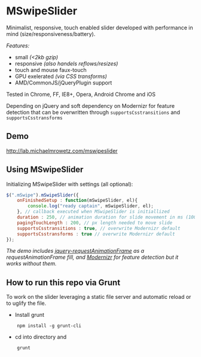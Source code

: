 MSwipeSlider
==============

Minimalist, responsive, touch enabled slider developed with performance in mind (size/responsiveness/battery).

*Features:*
- small _(<2kb gzip)_
- responsive _(also handels reflows/resizes)_
- touch and mouse faux-touch
- GPU exelerated _(via CSS transforms)_
- AMD/CommonJS/jQueryPlugin support

Tested in Chrome, FF, IE8+, Opera, Android Chrome and iOS

Depending on jQuery and soft dependency on Modernizr for feature detection that can be overwritten through `supportsCsstransitions` and `supportsCsstransforms`


Demo
----
http://lab.michaelmrowetz.com/mswipeslider


Using MSwipeSlider
------------------
Initializing MSwipeSlider with settings (all optional):

```JavaScript
$(".mSwipe").mSwipeSlider({
    onFinishedSetup : function(mSwipeSlider, el){
        console.log("ready captain", mSwipeSlider, el);
    }, // callback executed when MSwipeSlider is initiallized
    duration : 250, // animation duration for slide movement in ms (1000ms = 1sec)
    pagingTouchLength : 200, // px length needed to move slide
    supportsCsstransitions : true, // overwrite Modernizr default
    supportsCsstransforms : true // overwrite Modernizr default
});
```

_The demo includes [jquery-requestAnimationFrame](https://github.com/gnarf/jquery-requestAnimationFrame) as a requestAnimationFrame fill, and [Modernizr](http://modernizr.com/) for feature detection but it works without them._


How to run this repo via Grunt
-------------------------
To work on the slider leveraging a static file server and automatic reload or to uglify the file.

- Install grunt
 ```
     npm install -g grunt-cli
 ```
- cd into directory and 
 ```
     grunt
 ```